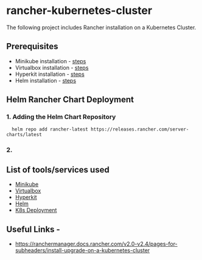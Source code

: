 # rancher-kubernetes-cluster
The following project includes Rancher installation on a Kubernetes Cluster.

## Prerequisites
* Minikube installation - [steps](https://minikube.sigs.k8s.io/docs/start/)
* Virtualbox installation - [steps](https://www.virtualbox.org/wiki/Downloads) 
* Hyperkit installation - [steps](https://minikube.sigs.k8s.io/docs/drivers/hyperkit/)
* Helm installation - [steps](https://helm.sh/docs/intro/install/)

## Helm Rancher Chart Deployment

### 1. Adding the Helm Chart Repository

      helm repo add rancher-latest https://releases.rancher.com/server-charts/latest

### 2. 

## List of tools/services used
* [Minikube](https://minikube.sigs.k8s.io/docs/)
* [Virtualbox](https://www.virtualbox.org/wiki/Downloads)
* [Hyperkit](https://minikube.sigs.k8s.io/docs/drivers/hyperkit/)
* [Helm](https://helm.sh/)
* [K8s Deployment](https://kubernetes.io/docs/concepts/workloads/controllers/deployment/)

## Useful Links -
* https://ranchermanager.docs.rancher.com/v2.0-v2.4/pages-for-subheaders/install-upgrade-on-a-kubernetes-cluster
